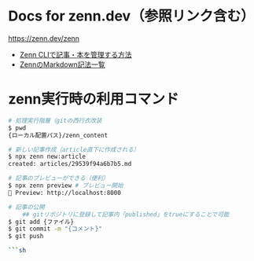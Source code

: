 # Docs for zenn.dev（参照リンク含む）
https://zenn.dev/zenn

- [Zenn CLIで記事・本を管理する方法](https://zenn.dev/zenn/articles/zenn-cli-guide)
- [ZennのMarkdown記法一覧](https://zenn.dev/zenn/articles/markdown-guide)

# zenn実行時の利用コマンド

```sh
# 処理実行階層（gitの西行衣改装
$ pwd
{ローカル配置パス}/zenn_content

# 新しい記事作成（article直下に作成される）
$ npx zenn new:article 
created: articles/29539f94a6b7b5.md

# 記事のプレビューができる（便利）
$ npx zenn preview # プレビュー開始
👀 Preview: http://localhost:8000

# 記事の公開
	## gitリポジトリに登録して記事内「published」をtrueにすることで可能
$ git add {ファイル}
$ git commit -m "{コメント}"
$ git push

```sh
